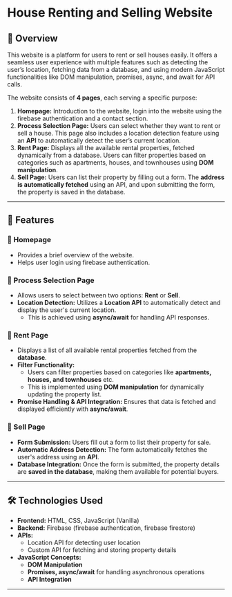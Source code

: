 # House Renting and Selling Website  

## 📖 Overview  
This website is a platform for users to rent or sell houses easily. It offers a seamless user experience with multiple features such as detecting the user’s location, fetching data from a database, and using modern JavaScript functionalities like DOM manipulation, promises, async, and await for API calls.  

The website consists of **4 pages**, each serving a specific purpose:  

1. **Homepage:** Introduction to the website, login into the website using the firebase authentication and a contact section.  
2. **Process Selection Page:** Users can select whether they want to rent or sell a house. This page also includes a location detection feature using an **API** to automatically detect the user’s current location.  
3. **Rent Page:** Displays all the available rental properties, fetched dynamically from a database. Users can filter properties based on categories such as apartments, houses, and townhouses using **DOM manipulation**.  
4. **Sell Page:** Users can list their property by filling out a form. The **address is automatically fetched** using an API, and upon submitting the form, the property is saved in the database.  

---

## 🚀 Features  

### 📌 Homepage  
- Provides a brief overview of the website.  
- Helps user login using firebase authentication.

### 📌 Process Selection Page  
- Allows users to select between two options: **Rent** or **Sell**.  
- **Location Detection:** Utilizes a **Location API** to automatically detect and display the user's current location.  
  - This is achieved using **async/await** for handling API responses.  

### 📌 Rent Page  
- Displays a list of all available rental properties fetched from the **database**.  
- **Filter Functionality:**  
  - Users can filter properties based on categories like **apartments, houses, and townhouses** etc.  
  - This is implemented using **DOM manipulation** for dynamically updating the property list.  
- **Promise Handling & API Integration:** Ensures that data is fetched and displayed efficiently with **async/await**.  

### 📌 Sell Page  
- **Form Submission:** Users fill out a form to list their property for sale.  
- **Automatic Address Detection:** The form automatically fetches the user's address using an **API**.  
- **Database Integration:** Once the form is submitted, the property details are **saved in the database**, making them available for potential buyers.  

---

## 🛠️ Technologies Used  
- **Frontend:** HTML, CSS, JavaScript (Vanilla)  
- **Backend:** Firebase (firebase authentication, firebase firestore)  
- **APIs:**  
  - Location API for detecting user location  
  - Custom API for fetching and storing property details  
- **JavaScript Concepts:**  
  - **DOM Manipulation**  
  - **Promises, async/await** for handling asynchronous operations  
  - **API Integration**  

---

